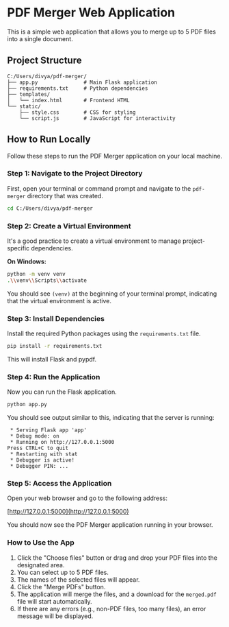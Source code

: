 # PDF Merger Web Application

This is a simple web application that allows you to merge up to 5 PDF files into a single document.

## Project Structure

```
C:/Users/divya/pdf-merger/
├── app.py               # Main Flask application
├── requirements.txt     # Python dependencies
├── templates/
│   └── index.html       # Frontend HTML
└── static/
    ├── style.css        # CSS for styling
    └── script.js        # JavaScript for interactivity
```

## How to Run Locally

Follow these steps to run the PDF Merger application on your local machine.

### Step 1: Navigate to the Project Directory

First, open your terminal or command prompt and navigate to the `pdf-merger` directory that was created.

```bash
cd C:/Users/divya/pdf-merger
```

### Step 2: Create a Virtual Environment

It's a good practice to create a virtual environment to manage project-specific dependencies.

**On Windows:**

```bash
python -m venv venv
.\\venv\\Scripts\\activate
```

You should see `(venv)` at the beginning of your terminal prompt, indicating that the virtual environment is active.

### Step 3: Install Dependencies

Install the required Python packages using the `requirements.txt` file.

```bash
pip install -r requirements.txt
```

This will install Flask and pypdf.

### Step 4: Run the Application

Now you can run the Flask application.

```bash
python app.py
```

You should see output similar to this, indicating that the server is running:

```
 * Serving Flask app 'app'
 * Debug mode: on
 * Running on http://127.0.0.1:5000
Press CTRL+C to quit
 * Restarting with stat
 * Debugger is active!
 * Debugger PIN: ...
```

### Step 5: Access the Application

Open your web browser and go to the following address:

[http://127.0.0.1:5000](http://127.0.0.1:5000)

You should now see the PDF Merger application running in your browser.

### How to Use the App

1.  Click the "Choose files" button or drag and drop your PDF files into the designated area.
2.  You can select up to 5 PDF files.
3.  The names of the selected files will appear.
4.  Click the "Merge PDFs" button.
5.  The application will merge the files, and a download for the `merged.pdf` file will start automatically.
6.  If there are any errors (e.g., non-PDF files, too many files), an error message will be displayed. 